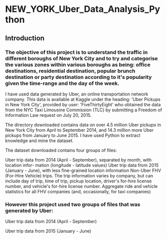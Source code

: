 # NEW_YORK_Uber_Data_Analysis_Python

 ## Introduction

### The objective of this project is to understand the traffic in different boroughs of New York City and to try and categorise the various zones within various boroughs as being: office destinations, residential destination, popular brunch destination or party destination according to it's popularity given the time-range and the day of the week.

I have used data generated by Uber, an online transportation network company. This data is available at Kaggle under the heading: 'Uber Pickups in New York City', provided by user: 'FiveThirtyEight' who obtained the data from the NYC Taxi Limousine Commission (TLC) by submitting a Freedom of Information Law request on July 20, 2015.


The directory downloaded contains data on over 4.5 million Uber pickups in New York City from April to September 2014, and 14.3 million more Uber pickups from January to June 2015. I have used Python to extract knowledge and mine the dataset.


The dataset downloaded contains four groups of files:

Uber trip data from 2014 (April - September), separated by month, with location infor- mation (longitude - latitude values)
Uber trip data from 2015 (January - June), with less fine-grained location information
Non-Uber FHV (For-Hire Vehicle) trips. The trip information varies by company, but can include day of trip, time of trip, pickup location, driver's for-hire license number, and vehicle's for-hire license number.
Aggregate ride and vehicle statistics for all FHV companies (and, occasionally, for taxi companies)

### However this project used two groups of files that was generated by Uber:

Uber trip data from 2014 (April - September)

Uber trip data from 2015 (January - June)

